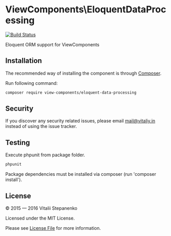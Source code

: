 # ViewComponents\EloquentDataProcessing
[![Build Status](https://travis-ci.org/view-components/eloquent-data-processing.svg?branch=master)](https://travis-ci.org/view-components/eloquent-data-processing)

Eloquent ORM support for ViewComponents

## Installation

The recommended way of installing the component is through [Composer](https://getcomposer.org).

Run following command:

```bash
composer require view-components/eloquent-data-processing
```

## Security

If you discover any security related issues, please email mail@vitaliy.in instead of using the issue tracker.

## Testing

Execute phpunit from package folder.

```bash
phpunit
```
Package dependencies must be installed via composer (run 'composer install').

## License

© 2015 &mdash; 2016 Vitalii Stepanenko

Licensed under the MIT License.

Please see [License File](LICENSE) for more information.
